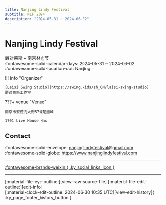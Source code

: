 ```yaml
---
title: Nanjing Lindy Festival
subtitle: NLF 2024
description: "2024-05-31 ~ 2024-06-02"
---
```


# Nanjing Lindy Festival 

爵对莱斯 • 南京林迪节  
:fontawesome-solid-calendar-days: 2024-05-31 ~ 2024-06-02  
:fontawesome-solid-location-dot: Nanjing  

!!! info "Organizer"

    [Laisi Swing Studio](https://swing.kids/zh_CN/laisi-swing-studio)  
    爵对莱斯工作室  

???+ venue "Venue"

    南京市安德门大街57号楚翘城  
      
    1701 Live House Max  

## Contact

:fontawesome-solid-envelope: <nanjinglindyfestival@gmail.com>  
:fontawesome-solid-globe: <https://www.nanjinglindyfestival.com>  

---

 [:fontawesome-brands-weixin:{ .ky_social_links_icon }](# "爵对莱斯南京摇摆舞")

---

<div class="ky_page_footer" markdown>
<div class="ky_page_footer_trailing" markdown="span">
[:material-file-eye-outline:][view-raw-source-file]
[:material-file-edit-outline:][edit-info]
</div>
<div class="ky_page_footer_leading" markdown="span">
[:material-clock-edit-outline: 2024-06-30 10:35 UTC][view-edit-history]{ .ky_page_footer_history_button }
</div>
</div>

[view-raw-source-file]: https://github.com/swingdance/events/blob/main/2024/zh_CN/nanjing-lindy-festival-2024.json "View Raw Source File"
[edit-info]: https://github.com/swingdance/events/issues/new?assignees=&labels=update+event&projects=&template=03-update_entity.yml&title=%5B2024%2Fzh_CN%5D%20Update%20Event%3A%20Nanjing%20Lindy%20Festival&region=zh_CN&year=2024&id=nanjing-lindy-festival-2024&name=Nanjing%20Lindy%20Festival&org_id=laisi-swing-studio "Edit Info"

[view-edit-history]: https://github.com/swingdance/events/commits/main/2024/zh_CN/nanjing-lindy-festival-2024.json "View Edit History"
